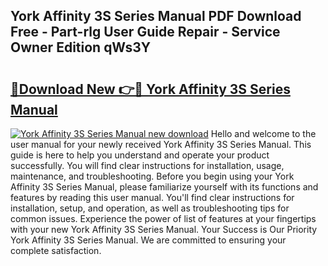 ## York Affinity 3S Series Manual PDF Download Free - Part-rlg User Guide Repair - Service Owner Edition qWs3Y

# <h2><a href="http://bc59118.oget.top/?id=York+Affinity+3S+Series+Manual">🔗Download New 👉🔴 York Affinity 3S Series Manual</a></h2>

[![York Affinity 3S Series Manual new download](https://i.imgur.com/5g1atiW.png)](http://bc59118.oget.top/?id=York+Affinity+3S+Series+Manual)
Hello and welcome to the user manual for your newly received York Affinity 3S Series Manual. This guide is here to help you understand and operate your product successfully. You will find clear instructions for installation, usage, maintenance, and troubleshooting. Before you begin using your York Affinity 3S Series Manual, please familiarize yourself with its functions and features by reading this user manual. You'll find clear instructions for installation, setup, and operation, as well as troubleshooting tips for common issues. Experience the power of list of features at your fingertips with your new York Affinity 3S Series Manual. Your Success is Our Priority York Affinity 3S Series Manual. We are committed to ensuring your complete satisfaction.
